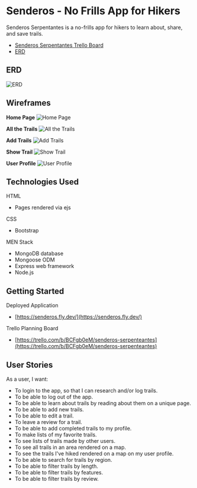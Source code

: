 # Senderos - No Frills App for Hikers

Senderos Serpentantes is a no-frills app for hikers to learn about, share, and save trails.
- [Senderos Serpentantes Trello Board](https://trello.com/b/BCFgb0eM/senderos-serpenteantes)
- [ERD](https://lucid.app/lucidchart/9fd9a54e-3255-4d84-8ff8-6b8d88bce402/edit?viewport_loc=-158%2C141%2C1591%2C863%2C0_0&invitationId=inv_2c3fd439-226b-40e8-9ba6-8214980554d3)

## ERD
![ERD](https://i.imgur.com/1PohWJV.png)

## Wireframes

**Home Page**
![Home Page](https://i.imgur.com/uehY9Xm.png)

**All the Trails**
![All the Trails](https://i.imgur.com/Yh2DuZA.png)

**Add Trails**
![Add Trails](https://i.imgur.com/WI9SHIH.png)

**Show Trail**
![Show Trail](https://i.imgur.com/bOAL3WM.png)

**User Profile**
![User Profile](https://i.imgur.com/26B2L1K.png)

## Technologies Used

HTML
- Pages rendered via ejs

CSS
- Bootstrap

MEN Stack
- MongoDB database
- Mongoose ODM
- Express web framework
- Node.js

## Getting Started

Deployed Application
- [https://senderos.fly.dev/](https://senderos.fly.dev/)

Trello Planning Board
- [https://trello.com/b/BCFgb0eM/senderos-serpenteantes](https://trello.com/b/BCFgb0eM/senderos-serpenteantes)


## User Stories

As a user, I want:
- To login to the app, so that I can research and/or log trails.
- To be able to log out of the app.
- To be able to learn about trails by reading about them on a unique page.
- To be able to add new trails.
- To be able to edit a trail.
- To leave a review for a trail.
- To be able to add completed trails to my profile.
- To make lists of my favorite trails.
- To see lists of trails made by other users.
- To see all trails in an area rendered on a map.
- To see the trails I've hiked rendered on a map on my user profile.
- To be able to search for trails by region.
- To be able to filter trails by length.
- To be able to filter trails by features.
- To be able to filter trails by review.




